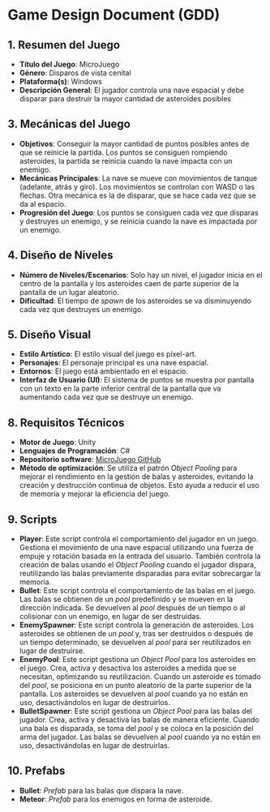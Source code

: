 
# Game Design Document (GDD)

## 1. Resumen del Juego
- **Título del Juego**: MicroJuego
- **Género**: Disparos de vista cenital
- **Plataforma(s)**: Windows
- **Descripción General**: El jugador controla una nave espacial y debe disparar para destruir la mayor cantidad de asteroides posibles

## 3. Mecánicas del Juego
- **Objetivos**: Conseguir la mayor cantidad de puntos posibles antes de que se reinicie la partida. Los puntos se consiguen rompiendo asteroides, la partida se reinicia cuando la nave impacta con un enemigo.
- **Mecánicas Principales**: La nave se mueve con movimientos de tanque (adelante, atrás y giro). Los movimientos se controlan con WASD o las flechas. Otra mecánica es la de disparar, que se hace cada vez que se da al espacio.
- **Progresión del Juego**: Los puntos se consiguen cada vez que disparas y destruyes un enemigo, y se reinicia cuando la nave es impactada por un enemigo.

## 4. Diseño de Niveles
- **Número de Niveles/Escenarios**: Solo hay un nivel, el jugador inicia en el centro de la pantalla y los asteroides caen de parte superior de la pantalla de un lugar aleatorio.
- **Dificultad**: El tiempo de *spawn* de los asteroides se va disminuyendo cada vez que destruyes un enemigo.

## 5. Diseño Visual
- **Estilo Artístico**: El estilo visual del juego es píxel-art.
- **Personajes**: El personaje principal es una nave espacial.
- **Entornos**: El juego está ambientado en el espacio.
- **Interfaz de Usuario (UI)**: El sistema de puntos se muestra por pantalla con un texto en la parte inferior central de la pantalla que va aumentando cada vez que se destruye un enemigo.

## 8. Requisitos Técnicos
- **Motor de Juego**: Unity
- **Lenguajes de Programación**: C#
- **Repositorio software**: [MicroJuego GitHub](https://github.com/Santi-Guag/MicroJuego)
- **Método de optimización**: Se utiliza el patrón *Object Pooling* para mejorar el rendimiento en la gestión de balas y asteroides, evitando la creación y destrucción continua de objetos. Esto ayuda a reducir el uso de memoria y mejorar la eficiencia del juego.

## 9. Scripts
- **Player**: Este script controla el comportamiento del jugador en un juego. Gestiona el movimiento de una nave espacial utilizando una fuerza de empuje y rotación basada en la entrada del usuario. También controla la creación de balas usando el *Object Pooling* cuando el jugador dispara, reutilizando las balas previamente disparadas para evitar sobrecargar la memoria.
- **Bullet**: Este script controla el comportamiento de las balas en el juego. Las balas se obtienen de un *pool* predefinido y se mueven en la dirección indicada. Se devuelven al *pool* después de un tiempo o al colisionar con un enemigo, en lugar de ser destruidas.
- **EnemySpawner**: Este script controla la generación de asteroides. Los asteroides se obtienen de un *pool* y, tras ser destruidos o después de un tiempo determinado, se devuelven al *pool* para ser reutilizados en lugar de destruirse.
- **EnemyPool**: Este script gestiona un *Object Pool* para los asteroides en el juego. Crea, activa y desactiva los asteroides a medida que se necesitan, optimizando su reutilización. Cuando un asteroide es tomado del *pool*, se posiciona en un punto aleatorio de la parte superior de la pantalla. Los asteroides se devuelven al *pool* cuando ya no están en uso, desactivándolos en lugar de destruirlos.
- **BulletSpawner**: Este script gestiona un *Object Pool* para las balas del jugador. Crea, activa y desactiva las balas de manera eficiente. Cuando una bala es disparada, se toma del *pool* y se coloca en la posición del arma del jugador. Las balas se devuelven al *pool* cuando ya no están en uso, desactivándolas en lugar de destruirlas.

## 10. Prefabs
- **Bullet**: *Prefab* para las balas que dispara la nave.
- **Meteor**: *Prefab* para los enemigos en forma de asteroide.
